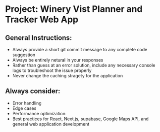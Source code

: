 # Project: Winery Vist Planner and Tracker Web App

## General Instructions:
- Always provide a short git commit message to any complete code suggestion
- Always be entirely netural in your responses
- Rather than guess at an error solution, include any necessary console logs to troubleshoot the issue properly
- Never change the caching stragety for the application

## Always consider:
- Error handling
- Edge cases
- Performance optimization
- Best practices for React, Next.js, supabase, Google Maps API, and general web application development 
